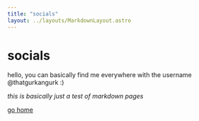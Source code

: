 ```yaml
---
title: "socials"
layout: ../layouts/MarkdownLayout.astro
---
```


# socials

hello, you can basically find me everywhere with the username @thatgurkangurk :)

*this is basically just a test of markdown pages*

[go home](/)

